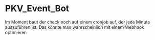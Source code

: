 # PKV_Event_Bot

Im Moment baut der check noch auf einem cronjob auf, der jede Minute auszuführen ist. Das könnte man wahrscheinlich mit einem Webhook optimieren

